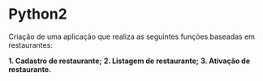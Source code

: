 # Python2

Criação de uma aplicação que realiza as seguintes funções baseadas em restaurantes:

**1. Cadastro de restaurante;**
**2. Listagem de restaurante;**
**3. Ativação de restaurante.**
